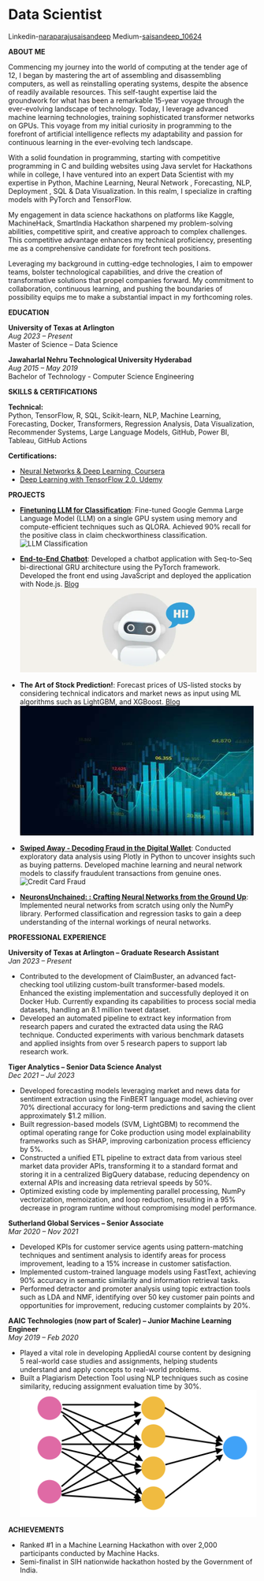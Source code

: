 # Data Scientist

Linkedin-[naraparajusaisandeep](https://www.linkedin.com/in/naraparajusaisandeep/)
Medium-[saisandeep_10624](https://medium.com/@saisandeep_10624)

**ABOUT ME**

Commencing my journey into the world of computing at the tender age of 12, I began by mastering the art of assembling and disassembling computers, as well as reinstalling operating systems, despite the absence of readily available resources. This self-taught expertise laid the groundwork for what has been a remarkable 15-year voyage through the ever-evolving landscape of technology. Today, I leverage advanced machine learning technologies, training sophisticated transformer networks on GPUs. This voyage from my initial curiosity in programming to the forefront of artificial intelligence reflects my adaptability and passion for continuous learning in the ever-evolving tech landscape.

With a solid foundation in programming, starting with competitive programming in C and building websites using Java servlet for Hackathons while in college, I have ventured into an expert Data Scientist with my expertise in Python, Machine Learning, Neural Network , Forecasting, NLP, Deployment , SQL & Data Visualization. In this realm, I specialize in crafting models with PyTorch and TensorFlow.

My engagement in data science hackathons on platforms like Kaggle, MachineHack, SmartIndia Hackathon sharpened my problem-solving abilities, competitive spirit, and creative approach to complex challenges. This competitive advantage enhances my technical proficiency, presenting me as a comprehensive candidate for forefront tech positions.

Leveraging my background in cutting-edge technologies, I aim to empower teams, bolster technological capabilities, and drive the creation of transformative solutions that propel companies forward. My commitment to collaboration, continuous learning, and pushing the boundaries of possibility equips me to make a substantial impact in my forthcoming roles.

**EDUCATION**

**University of Texas at Arlington**  
*Aug 2023 – Present*  
Master of Science – Data Science

**Jawaharlal Nehru Technological University Hyderabad**  
*Aug 2015 – May 2019*  
Bachelor of Technology - Computer Science Engineering

**SKILLS & CERTIFICATIONS**  

**Technical:**  
Python, TensorFlow, R, SQL, Scikit-learn, NLP, Machine Learning, Forecasting, Docker, Transformers, Regression Analysis, Data Visualization, Recommender Systems, Large Language Models, GitHub, Power BI, Tableau, GitHub Actions

**Certifications:**  
- [Neural Networks & Deep Learning, Coursera](https://www.coursera.org/account/accomplishments/verify/QYRADFYRZE6K)
- [Deep Learning with TensorFlow 2.0, Udemy](https://www.udemy.com/certificate/UC-ST97X67P/)

**PROJECTS**

- **[Finetuning LLM for Classification](https://github.com/saisandeep97/finetuningLLM)**: Fine-tuned Google Gemma Large Language Model (LLM) on a single GPU system using memory and compute-efficient techniques such as QLORA. Achieved 90% recall for the positive class in claim checkworthiness classification.
![LLM Classification](/assets/img/llm.avif)

- **[End-to-End Chatbot](https://github.com/saisandeep97/Chat-botV2)**: Developed a chatbot application with Seq-to-Seq bi-directional GRU architecture using the PyTorch framework. Developed the front end using JavaScript and deployed the application with Node.js.
[Blog](https://medium.com/swlh/end-to-end-chatbot-using-sequence-to-sequence-architecture-e24d137f9c78)
![Chatbot](/assets/img/chatbot2.png)

- **The Art of Stock Prediction!**: Forecast prices of US-listed stocks by considering technical indicators and market news as input using ML algorithms such as LightGBM, and XGBoost. 
[Blog](https://medium.com/@saisandeep_10624/machine-learning-and-the-art-of-stock-prediction-43e3424356b7)
![StockPrediction](/assets/img/stockpred.jpeg)

- **[Swiped Away - Decoding Fraud in the Digital Wallet](https://github.com/saisandeep97/swipedaway)**: Conducted exploratory data analysis using Plotly in Python to uncover insights such as buying patterns. Developed machine learning and neural network models to classify fraudulent transactions from genuine ones.
![Credit Card Fraud](/assets/img/credit-card-fraud.avif)

- **[NeuronsUnchained: : Crafting Neural Networks from the Ground Up](https://github.com/saisandeep97/NeuronsUnchained)**: Implemented neural networks from scratch using only the NumPy library. Performed classification and regression tasks to gain a deep understanding of the internal workings of neural networks.

**PROFESSIONAL EXPERIENCE**

**University of Texas at Arlington – Graduate Research Assistant**  
*Jan 2023 – Present*  
- Contributed to the development of ClaimBuster, an advanced fact-checking tool utilizing custom-built transformer-based models. Enhanced the existing implementation and successfully deployed it on Docker Hub. Currently expanding its capabilities to process social media datasets, handling an 8.1 million tweet dataset.
- Developed an automated pipeline to extract key information from research papers and curated the extracted data using the RAG technique. Conducted experiments with various benchmark datasets and applied insights from over 5 research papers to support lab research work.

**Tiger Analytics – Senior Data Science Analyst**  
*Dec 2021 – Jul 2023*  
- Developed forecasting models leveraging market and news data for sentiment extraction using the FinBERT language model, achieving over 70% directional accuracy for long-term predictions and saving the client approximately $1.2 million.
- Built regression-based models (SVM, LightGBM) to recommend the optimal operating range for Coke production using model explainability frameworks such as SHAP, improving carbonization process efficiency by 5%.
- Constructed a unified ETL pipeline to extract data from various steel market data provider APIs, transforming it to a standard format and storing it in a centralized BigQuery database, reducing dependency on external APIs and increasing data retrieval speeds by 50%.
- Optimized existing code by implementing parallel processing, NumPy vectorization, memoization, and loop reduction, resulting in a 95% decrease in program runtime without compromising model performance.

**Sutherland Global Services – Senior Associate**  
*Mar 2020 – Nov 2021*  
- Developed KPIs for customer service agents using pattern-matching techniques and sentiment analysis to identify areas for process improvement, leading to a 15% increase in customer satisfaction.
- Implemented custom-trained language models using FastText, achieving 90% accuracy in semantic similarity and information retrieval tasks.
- Performed detractor and promoter analysis using topic extraction tools such as LDA and NMF, identifying over 50 key customer pain points and opportunities for improvement, reducing customer complaints by 20%.

**AAIC Technologies (now part of Scaler) – Junior Machine Learning Engineer**  
*May 2019 – Feb 2020*  
- Played a vital role in developing AppliedAI course content by designing 5 real-world case studies and assignments, helping students understand and apply concepts to real-world problems.
- Built a Plagiarism Detection Tool using NLP techniques such as cosine similarity, reducing assignment evaluation time by 30%.
![Neural Network](/assets/img/nn.png)

**ACHIEVEMENTS**

- Ranked #1 in a Machine Learning Hackathon with over 2,000 participants conducted by Machine Hacks.
- Semi-finalist in SIH nationwide hackathon hosted by the Government of India.
